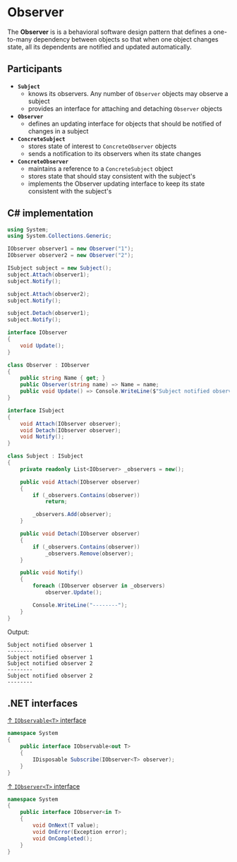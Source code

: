 # Observer

The **Observer** is is a behavioral software design pattern that defines a one-to-many dependency between objects so that when one object changes state, all its dependents are notified and updated automatically.

## Participants

- **`Subject`**
  - knows its observers. Any number of `Observer` objects may observe a subject
  - provides an interface for attaching and detaching `Observer` objects
- **`Observer`**
  - defines an updating interface for objects that should be notified of changes in a subject
- **`ConcreteSubject`**
  - stores state of interest to `ConcreteObserver` objects
  - sends a notification to its observers when its state changes
- **`ConcreteObserver`**
  - maintains a reference to a `ConcreteSubject` object
  - stores state that should stay consistent with the subject's
  - implements the Observer updating interface to keep its state consistent with the subject's

## C# implementation

```csharp
using System;
using System.Collections.Generic;

IObserver observer1 = new Observer("1");
IObserver observer2 = new Observer("2");

ISubject subject = new Subject();
subject.Attach(observer1);
subject.Notify();

subject.Attach(observer2);
subject.Notify();

subject.Detach(observer1);
subject.Notify();

interface IObserver
{
    void Update();
}

class Observer : IObserver
{
    public string Name { get; }
    public Observer(string name) => Name = name;
    public void Update() => Console.WriteLine($"Subject notified observer {Name}");
}

interface ISubject
{
    void Attach(IObserver observer);
    void Detach(IObserver observer);
    void Notify();
}

class Subject : ISubject
{
    private readonly List<IObserver> _observers = new();

    public void Attach(IObserver observer)
    {
        if (_observers.Contains(observer))
            return;

        _observers.Add(observer);
    }

    public void Detach(IObserver observer)
    {
        if (_observers.Contains(observer))
            _observers.Remove(observer);
    }

    public void Notify()
    {
        foreach (IObserver observer in _observers)
            observer.Update();

        Console.WriteLine("--------");
    }
}
```

Output:

```output
Subject notified observer 1
--------
Subject notified observer 1
Subject notified observer 2
--------
Subject notified observer 2
--------
```

## .NET interfaces

[↑ `IObservable<T>` interface](https://docs.microsoft.com/en-us/dotnet/api/system.iobservable-1)

```csharp
namespace System
{
    public interface IObservable<out T>
    {
        IDisposable Subscribe(IObserver<T> observer);
    }
}
```

[↑ `IObserver<T>` interface](https://docs.microsoft.com/en-us/dotnet/api/system.iobserver-1)

```csharp
namespace System
{
    public interface IObserver<in T>
    {
        void OnNext(T value);
        void OnError(Exception error);
        void OnCompleted();
    }
}
```
